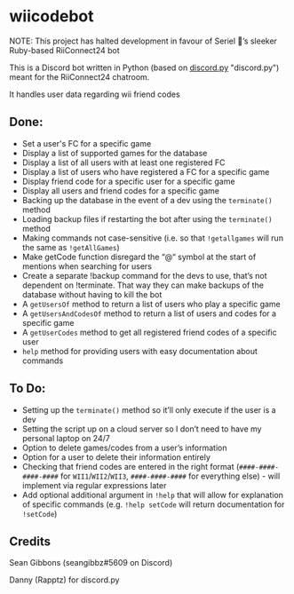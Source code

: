 # wiicodebot
NOTE: This project has halted development in favour of Seriel 💖’s sleeker Ruby-based RiiConnect24 bot

This is a Discord bot written in Python (based on [discord.py](https://github.com/Rapptz/discord.py) "discord.py") meant for the RiiConnect24 chatroom.

It handles user data regarding wii friend codes

## Done:
* Set a user's FC for a specific game
* Display a list of supported games for the database
* Display a list of all users with at least one registered FC
* Display a list of users who have registered a FC for a specific game
* Display friend code for a specific user for a specific game
* Display all users and friend codes for a specific game
* Backing up the database in the event of a dev using the `terminate()` method
* Loading backup files if restarting the bot after using the `terminate()` method
* Making commands not case-sensitive (i.e. so that `!getallgames` will run the same as `!getAllGames`)
* Make getCode function disregard the “@“ symbol at the start of mentions when searching for users
* Create a separate !backup command for the devs to use, that’s not dependent on !terminate. That way they can make backups of the database without having to kill the bot
* A `getUsersOf` method to return a list of users who play a specific game
* A `getUsersAndCodesOf` method to return a list of users and codes for a specific game
* A `getUserCodes` method to get all registered friend codes of a specific user
* `help` method for providing users with easy documentation about commands

## To Do:
* Setting up the `terminate()` method so it’ll only execute if the user is a dev
* Setting the script up on a cloud server so I don’t need to have my personal laptop on 24/7
* Option to delete games/codes from a user’s information
* Option for a user to delete their information entirely
* Checking that friend codes are entered in the right format (`####-####-####-####` for `WII1`/`WII2`/`WII3`, `####-####-####` for everything else) - will implement via regular expressions later
* Add optional additional argument in `!help` that will allow for explanation of specific commands (e.g. `!help setCode` will return documentation for `!setCode`)


## Credits
Sean Gibbons (seangibbz#5609 on Discord)

Danny (Rapptz) for discord.py